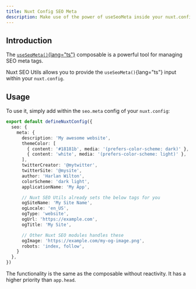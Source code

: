 ```yaml
---
title: Nuxt Config SEO Meta
description: Make use of the power of useSeoMeta inside your nuxt.config.
---
```


## Introduction

The [`useSeoMeta()`{lang="ts"}](https://nuxt.com/docs/api/composables/use-seo-meta#useseometa) composable is a powerful tool for managing SEO meta tags.

Nuxt SEO Utils allows you to provide the `useSeoMeta()`{lang="ts"} input within your `nuxt.config`.

## Usage

To use it, simply add within the `seo.meta` config of your `nuxt.config`:

```ts [nuxt.config.ts]
export default defineNuxtConfig({
  seo: {
    meta: {
      description: 'My awesome website',
      themeColor: [
        { content: '#18181b', media: '(prefers-color-scheme: dark)' },
        { content: 'white', media: '(prefers-color-scheme: light)' },
      ],
      twitterCreator: '@mytwitter',
      twitterSite: '@mysite',
      author: 'Harlan Wilton',
      colorScheme: 'dark light',
      applicationName: 'My App',

      // Nuxt SEO Utils already sets the below tags for you
      ogSiteName: 'My Site Name',
      ogLocale: 'en_US',
      ogType: 'website',
      ogUrl: 'https://example.com',
      ogTitle: 'My Site',

      // Other Nuxt SEO modules handles these
      ogImage: 'https://example.com/my-og-image.png',
      robots: 'index, follow',
    }
  },
})
```

The functionality is the same as the composable without reactivity. It has a higher priority than `app.head`.
